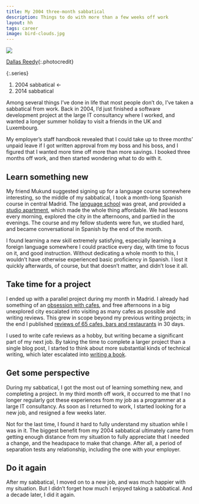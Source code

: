 ```yaml
---
title: My 2004 three-month sabbatical
description: Things to do with more than a few weeks off work
layout: hh
tags: career
image: bird-clouds.jpg
---
```


![](bird-clouds.jpg)

[Dallas Reedy](https://unsplash.com/photos/NEJFAS1Okho){:.photocredit}

{:.series}
1. 2004 sabbatical ←
2. 2014 sabbatical

Among several things I’ve done in life that most people don’t do, I’ve taken a sabbatical from work.
Back in 2004, I’d just finished a software development project at the large IT consultancy where I worked, and wanted a longer summer holiday to visit a friends in the UK and Luxembourg.

My employer’s staff handbook revealed that I could take up to three months’ unpaid leave if I got written approval from my boss and his boss, and I figured that I wanted more time off more than more savings.
I booked three months off work, and then started wondering what to do with it.

## Learn something new

My friend Mukund suggested signing up for a language course somewhere interesting,
so the middle of my sabbatical, I took a month-long Spanish course in central Madrid.
The [language school](https://www.eurekamadrid.com/en/) was great, and provided a 
[studio apartment](https://www.eurekamadrid.com/en/housing/studios), which made the whole thing affordable.
We had lessons every morning, explored the city in the afternoons, and partied in the evenings.
The course and my fellow students were fun, we studied hard, and became conversational in Spanish by the end of the month.

I found learning a new skill extremely satisfying, especially learning a foreign language somewhere I could practice every day, with time to focus on it, and good instruction.
Without dedicating a whole month to this, I wouldn’t have otherwise experienced basic proficiency in Spanish.
I lost it quickly afterwards, of course, but that doesn’t matter, and didn’t lose it all.

## Take time for a project

I ended up with a parallel project during my month in Madrid.
I already had something of an [obsession with cafes](/why_sofas), 
and free afternoons in a big unexplored city escalated into visiting as many cafes as possible and writing reviews.
This grew in scope beyond my previous writing projects; in the end I published 
[reviews of 65 cafes, bars and restaurants](https://hilton.org.uk/madrid/) in 30 days.

I used to write cafe reviews as a hobby, but writing became a significant part of my next job.
By taking the time to complete a larger project than a single blog post, I started to think about more substantial kinds of technical writing, which later escalated into [writing a book](http://bit.ly/playscala2p).

## Get some perspective

During my sabbatical, I got the most out of learning something new, and completing a project.
In my third month off work, it occurred to me that I no longer regularly got these experiences from my job as a programmer at a large IT consultancy.
As soon as I returned to work, I started looking for a new job, and resigned a few weeks later.

Not for the last time, I found it hard to fully understand my situation while I was in it.
The biggest benefit from my 2004 sabbatical ultimately came from getting enough distance from my situation to fully appreciate that I needed a change, and the headspace to make that change.
After all, a period of separation tests any relationship, including the one with your employer.

## Do it again

After my sabbatical, I moved on to a new job, and was much happier with my situation.
But I didn’t forget how much I enjoyed taking a sabbatical.
And a decade later, I did it again.
